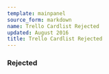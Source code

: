 ```yaml
---
template: mainpanel
source_form: markdown
name: Trello Cardlist Rejected
updated: August 2016
title: Trello Cardlist Rejected
---
```

### Rejected

